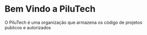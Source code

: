 # Bem Vindo a PiluTech

O PiluTech é uma organização que armazena os código de projetos publicos e autorizados 
